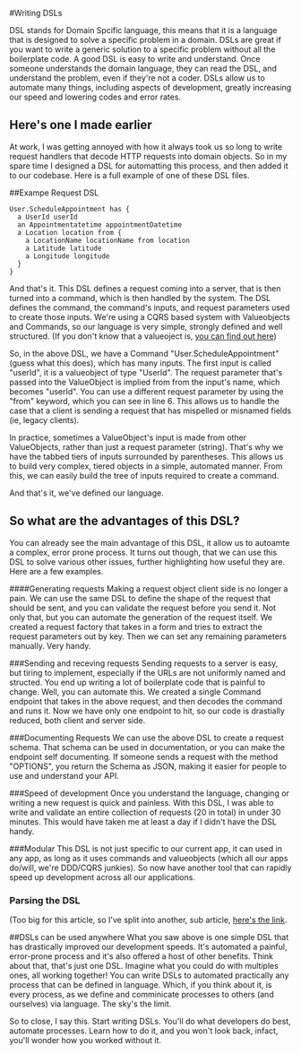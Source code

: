 #Writing DSLs

DSL stands for Domain Spcific language, this means that it is a language that is designed to solve a specific problem in a domain.
DSLs are great if you want to write a generic solution to a specific problem without all the boilerplate code.
A good DSL is easy to write and understand. Once someone understands the domain language, they can read the DSL, and understand the problem, even if they're not a coder.
DSLs allow us to automate many things, including aspects of development, greatly increasing our speed and lowering codes and error rates.

## Here's one I made earlier
At work, I was getting annoyed with how it always took us so long to write request handlers that decode HTTP requests into domain objects. So in my spare time I designed a DSL for automatting this process, and then added it to our codebase. Here is a full example of one of these DSL files.

##Exampe Request DSL
```
User.ScheduleAppointment has { 
  a UserId userId 
  an Appointmentatetime appointmentDatetime
  a Location location from {
    a LocationName locationName from location
    a Latitude latitude
    a Longitude longitude
  }
}
```

And that's it.
This DSL defines a request coming into a server, that is then turned into a command, which is then handled by the system.
The DSL defines the command, the command's inputs, and request parameters used to create those inputs. We're using a CQRS based system with Valueobjects and Commands, so our language is very simple, strongly defined and well structured. (If you don't know that a valueoject is, [you can find out here](https://en.wikipedia.org/wiki/Value_object))

So, in the above DSL, we have a Command "User.ScheduleAppointment" (guess what this does), which has many inputs. The first input is called "userId", it is a valueobject of type "UserId". The request parameter that's passed into the ValueObject is implied from from the input's name, which becomes "userId". You can use a different request parameter by using the "from" keyword, which you can see in line 6. This allows us to handle the case that a client is sending a request that has mispelled or misnamed fields (ie, legacy clients).

In practice, sometimes a ValueObject's input is made from other ValueObjects, rather than just a request parameter (string). That's why we have the tabbed tiers of inputs surrounded by parentheses. This allows us to build very complex, tiered objects in a simple, automated manner. From this, we can easily build the tree of inputs required to create a command.

And that's it, we've defined our language. 

## So what are the advantages of this DSL?
You can already see the main advantage of this DSL, it allow us to autoamte a complex, error prone process. It turns out though, that we can use this DSL to solve various other issues, further highlighting how useful they are. Here are a few examples.

####Generating requests
Making a request object client side is no longer a pain. We can use the same DSL to define the shape of the request that should be sent, and you can validate the request before you send it. Not only that, but you can automate the generation of the request itself. We created a request factory that takes in a form and tries to extract the request parameters out by key. Then we can set any remaining parameters manually. Very handy.

###Sending  and receving requests
Sending requests to a server is easy, but tiring to implement, especially if the URLs are not uniformly named and structed. You end up writing a lot of boilerplate code that is painful to change. Well, you can automate this. We created a single Command endpoint that takes in the above request, and then decodes the command and runs it. Now we have only one endpoint to hit, so our code is drastially reduced, both client and server side.

###Documenting Requests
We can use the above DSL to create a request schema. That schema can be used in documentation, or you can make the endpoint self documenting. If someone sends a request with the method "OPTIONS", you return the Schema as JSON, making it easier for people to use and understand your API.

###Speed of development
Once you understand the language, changing or writing a new request is quick and painless. With this DSL, I was able to write and validate an entire collection of requests (20 in total) in under 30 minutes. This would have taken me at least a day if I didn't have the DSL handy. 

###Modular
This DSL is not just specific to our current app, it can used in any app, as long as it uses commands and valueobjects (which all our apps do/will, we're DDD/CQRS junkies). So now have another tool that can rapidly speed up development across all our applications.

### Parsing the DSL 
(Too big for this article, so I've split into another, sub article, [here's the link](http://placeholder.com).

##DSLs can be used anywhere
What you saw above is one simple DSL that has drastically improved our development speeds. It's automated a painful, error-prone process and it's also offered a host of other benefits. Think about that, that's just one DSL. Imagine what you could do with multiples ones, all working together! You can write DSLs to automated practically any process that can be defined in language. Which, if you think about it, is every process, as we define and comminicate processes to others (and ourselves) via language. The sky's the limit.

So to close, I say this. Start writing DSLs. You'll do what developers do best, automate processes. Learn how to do it, and you won't look back, infact, you'll wonder how you worked without it.
